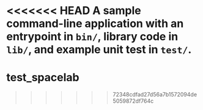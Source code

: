 <<<<<<< HEAD
A sample command-line application with an entrypoint in `bin/`, library code
in `lib/`, and example unit test in `test/`.
=======
# test_spacelab
>>>>>>> 72348cdfad27d56a7b1572094de5059872df764c
